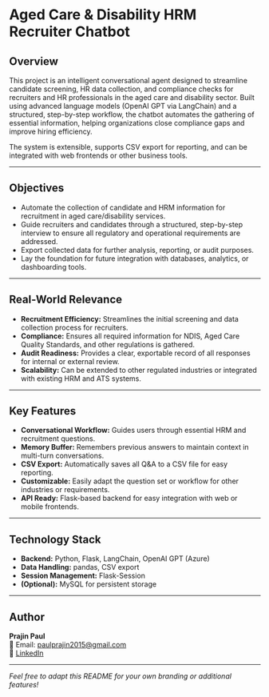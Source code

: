 # Aged Care & Disability HRM Recruiter Chatbot

## Overview

This project is an intelligent conversational agent designed to streamline candidate screening, HR data collection, and compliance checks for recruiters and HR professionals in the aged care and disability sector. Built using advanced language models (OpenAI GPT via LangChain) and a structured, step-by-step workflow, the chatbot automates the gathering of essential information, helping organizations close compliance gaps and improve hiring efficiency.

The system is extensible, supports CSV export for reporting, and can be integrated with web frontends or other business tools.

---

## Objectives

- Automate the collection of candidate and HRM information for recruitment in aged care/disability services.
- Guide recruiters and candidates through a structured, step-by-step interview to ensure all regulatory and operational requirements are addressed.
- Export collected data for further analysis, reporting, or audit purposes.
- Lay the foundation for future integration with databases, analytics, or dashboarding tools.

---

## Real-World Relevance

- **Recruitment Efficiency:** Streamlines the initial screening and data collection process for recruiters.
- **Compliance:** Ensures all required information for NDIS, Aged Care Quality Standards, and other regulations is gathered.
- **Audit Readiness:** Provides a clear, exportable record of all responses for internal or external review.
- **Scalability:** Can be extended to other regulated industries or integrated with existing HRM and ATS systems.

---

## Key Features

- **Conversational Workflow:** Guides users through essential HRM and recruitment questions.
- **Memory Buffer:** Remembers previous answers to maintain context in multi-turn conversations.
- **CSV Export:** Automatically saves all Q&A to a CSV file for easy reporting.
- **Customizable:** Easily adapt the question set or workflow for other industries or requirements.
- **API Ready:** Flask-based backend for easy integration with web or mobile frontends.

---

## Technology Stack

- **Backend:** Python, Flask, LangChain, OpenAI GPT (Azure)
- **Data Handling:** pandas, CSV export
- **Session Management:** Flask-Session
- **(Optional):** MySQL for persistent storage

---

## Author

**Prajin Paul**  
📧 Email: paulprajin2015@gmail.com  
🔗 [LinkedIn](https://www.linkedin.com/in/prajin-paul-b64415247)

---

*Feel free to adapt this README for your own branding or additional features!*

